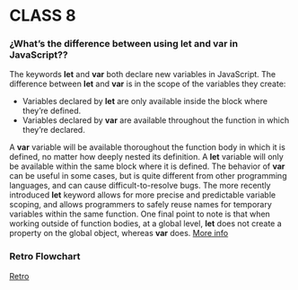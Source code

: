 # CLASS 8

### ¿What’s the difference between using let and var in JavaScript??
The keywords **let** and **var** both declare new variables in JavaScript. The difference between **let** and **var** is in the scope of the variables they create:
- Variables declared by **let** are only available inside the block where they’re defined.
- Variables declared by **var** are available throughout the function in which they’re declared.

A **var** variable will be available thoroughout the function body in which it is defined, no matter how deeply nested its definition. A **let** variable will only be available within the same block where it is defined.
The behavior of **var** can be useful in some cases, but is quite different from other programming languages, and can cause difficult-to-resolve bugs. The more recently introduced **let** keyword allows for more precise and predictable variable scoping, and allows programmers to safely reuse names for temporary variables within the same function.
One final point to note is that when working outside of function bodies, at a global level, **let** does not create a property on the global object, whereas **var** does.
[More info](https://sentry.io/answers/difference-between-let-and-var-in-javascript/)

### Retro Flowchart

[Retro](https://ibb.co/jGc4Hkn)
